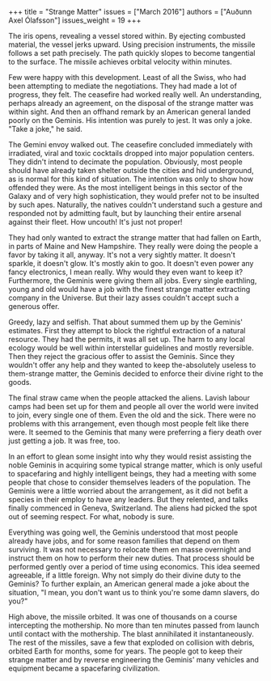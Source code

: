 +++
title = "Strange Matter"
issues = ["March 2016"]
authors = ["Auðunn Axel Ólafsson"]
issues_weight = 19
+++

The iris opens, revealing a vessel stored within. By ejecting combusted material, the vessel jerks upward. Using precision instruments, the missile follows a set path precisely. The path quickly slopes to become tangential to the surface. The missile achieves orbital velocity within minutes.

Few were happy with this development. Least of all the Swiss, who had been attempting to mediate the negotiations. They had made a lot of progress, they felt. The ceasefire had worked really well. An understanding, perhaps already an agreement, on the disposal of the strange matter was within sight. And then an offhand remark by an American general landed poorly on the Geminis. His intention was purely to jest. It was only a joke. "Take a joke," he said.

The Gemini envoy walked out. The ceasefire concluded immediately with irradiated, viral and toxic cocktails dropped into major population centers. They didn't intend to decimate the population. Obviously, most people should have already taken shelter outside the cities and hid underground, as is normal for this kind of situation. The intention was only to show how offended they were. As the most intelligent beings in this sector of the Galaxy and of very high sophistication, they would prefer not to be insulted by such apes. Naturally, the natives couldn't understand such a gesture and responded not by admitting fault, but by launching their entire arsenal against their fleet. How uncouth! It's just not proper!

They had only wanted to extract the strange matter that had fallen on Earth, in parts of Maine and New Hampshire. They really were doing the people a favor by taking it all, anyway. It's not a very sightly matter. It doesn't sparkle, it doesn't glow. It's mostly akin to goo. It doesn't even power any fancy electronics, I mean really. Why would they even want to keep it? Furthermore, the Geminis were giving them all jobs. Every single earthling, young and old would have a job with the finest strange matter extracting company in the Universe. But their lazy asses couldn't accept such a generous offer.

Greedy, lazy and selfish. That about summed them up by the Geminis' estimates. First they attempt to block the rightful extraction of a natural resource. They had the permits, it was all set up. The harm to any local ecology would be well within interstellar guidelines and mostly reversible. Then they reject the gracious offer to assist the Geminis. Since they wouldn't offer any help and they wanted to keep the-absolutely useless to them-strange matter, the Geminis decided to enforce their divine right to the goods.

The final straw came when the people attacked the aliens. Lavish labour camps had been set up for them and people all over the world were invited to join, every single one of them. Even the old and the sick. There were no problems with this arrangement, even though most people felt like there were. It seemed to the Geminis that many were preferring a fiery death over just getting a job. It was free, too.

In an effort to glean some insight into why they would resist assisting the noble Geminis in acquiring some typical strange matter, which is only useful to spacefaring and highly intelligent beings, they had a meeting with some people that chose to consider themselves leaders of the population. The Geminis were a little worried about the arrangement, as it did not befit a species in their employ to have any leaders. But they relented, and talks finally commenced in Geneva, Switzerland. The aliens had picked the spot out of seeming respect. For what, nobody is sure.

Everything was going well, the Geminis understood that most people already have jobs, and for some reason families that depend on them surviving. It was not necessary to relocate them en masse overnight and instruct them on how to perform their new duties. That process should be performed gently over a period of time using economics. This idea seemed agreeable, if a little foreign. Why not simply do their divine duty to the Geminis? To further explain, an American general made a joke about the situation, "I mean, you don't want us to think you're some damn slavers, do you?"

High above, the missile orbited. It was one of thousands on a course intercepting the mothership. No more than ten minutes passed from launch until contact with the mothership. The blast annihilated it instantaneously. The rest of the missiles, save a few that exploded on collision with debris, orbited Earth for months, some for years. The people got to keep their strange matter and by reverse engineering the Geminis' many vehicles and equipment became a spacefaring civilization.
